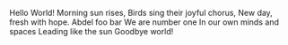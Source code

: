 Hello World!
Morning sun rises,
Birds sing their joyful chorus,
New day, fresh with hope.
Abdel
foo
bar
We are number one
In our own minds and spaces
Leading like the sun
Goodbye world!